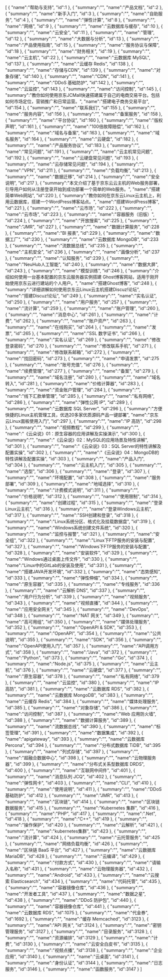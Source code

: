 [
	{
		"name":"帮助与支持",
		"id":1
	},
	{
		"summary":"",
		"name":"产品文档",
		"id":2
	},
	{
		"summary":"",
		"name":"新手入门",
		"id":3
	},
	{
		"summary":"",
		"name":"自助服务",
		"id":4
	},
	{
		"summary":"",
		"name":"弹性计算",
		"id":8
	},
	{
		"summary":"",
		"name":"网络",
		"id":9
	},
	{
		"summary":"",
		"name":"云数据库与缓存",
		"id":10
	},
	{
		"summary":"",
		"name":"云安全",
		"id":11
	},
	{
		"summary":"",
		"name":"管理",
		"id":12
	},
	{
		"summary":"",
		"name":"大数据与分析",
		"id":13
	},
	{
		"summary":"",
		"name":"产品使用指南",
		"id":15
	},
	{
		"summary":"",
		"name":"服务协议与保障",
		"id":18
	},
	{
		"summary":"",
		"name":"财务相关",
		"id":19
	},
	{
		"summary":"",
		"name":"云主机",
		"id":22
	},
	{
		"summary":"",
		"name":"云数据库 MySQL",
		"id":137
	},
	{
		"summary":"",
		"name":"云缓存 Redis",
		"id":138
	},
	{
		"summary":"",
		"name":"存储与CDN",
		"id":139
	},
	{
		"summary":"",
		"name":"对象存储",
		"id":140
	},
	{
		"summary":"",
		"name":"CDN",
		"id":141
	},
	{
		"summary":"",
		"name":"DDoS 基础防护",
		"id":142
	},
	{
		"summary":"",
		"name":"云监控",
		"id":143
	},
	{
		"summary":"",
		"name":"访问控制",
		"id":145
	},
	{
		"summary":"教你如何使用京东JCMall快速搭建属于自己的电商交易平台。包括如何市场定位，营销推广和日常运营。",
		"name":"搭建电子商务交易平台",
		"id":154
	},
	{
		"summary":"",
		"name":"联系我们",
		"id":155
	},
	{
		"summary":"",
		"name":"服务内容",
		"id":156
	},
	{
		"summary":"",
		"name":"备案服务",
		"id":158
	},
	{
		"summary":"",
		"name":"平台协议",
		"id":160
	},
	{
		"summary":"",
		"name":"版权声明",
		"id":161
	},
	{
		"summary":"",
		"name":"100倍故障赔偿",
		"id":162
	},
	{
		"summary":"",
		"name":"域名与备案",
		"id":163
	},
	{
		"summary":"",
		"name":"域名服务",
		"id":164
	},
	{
		"summary":"",
		"name":"云硬盘",
		"id":182
	},
	{
		"summary":"",
		"name":"产品服务协议",
		"id":183
	},
	{
		"summary":"",
		"name":"常见问题",
		"id":191
	},
	{
		"summary":"",
		"name":"云主机常见问题",
		"id":192
	},
	{
		"summary":"",
		"name":"云硬盘常见问题",
		"id":193
	},
	{
		"summary":"",
		"name":"云存储常见问题",
		"id":194
	},
	{
		"summary":"",
		"name":"VPN",
		"id":211
	},
	{
		"summary":"",
		"name":"负载均衡",
		"id":213
	},
	{
		"summary":"",
		"name":"数据迁移",
		"id":214
	},
	{
		"summary":"",
		"name":"安全说明",
		"id":217
	},
	{
		"summary":"本文介绍了基于京东云云主机的Web服务部署，引导用户如何从注册登录开始到成功部署一个简单的Web服务。",
		"name":"搭建简单Web网站",
		"id":220
	},
	{
		"summary":"教你如何在京东云Linux云主机上，利用云数据库，搭建一个WordPress博客站点。",
		"name":"搭建WordPress博客",
		"id":221
	},
	{
		"summary":"",
		"name":"云市场",
		"id":222
	},
	{
		"summary":"",
		"name":"云市场",
		"id":223
	},
	{
		"summary":"",
		"name":"容器服务（旧版）",
		"id":224
	},
	{
		"summary":"",
		"name":"开放搜索",
		"id":225
	},
	{
		"summary":"",
		"name":"JMR",
		"id":227
	},
	{
		"summary":"",
		"name":"数据计算服务",
		"id":228
	},
	{
		"summary":"",
		"name":"BI 报表",
		"id":229
	},
	{
		"summary":"",
		"name":"数据工厂",
		"id":230
	},
	{
		"summary":"",
		"name":"云数据库 MongoDB",
		"id":233
	},
	{
		"summary":"",
		"name":"流数据总线",
		"id":235
	},
	{
		"summary":"",
		"name":"主机安全",
		"id":236
	},
	{
		"summary":"",
		"name":"画像分析",
		"id":237
	},
	{
		"summary":"",
		"name":"认知服务",
		"id":239
	},
	{
		"summary":"",
		"name":"NeuHub人工智能",
		"id":240
	},
	{
		"summary":"",
		"name":"数据大屏",
		"id":243
	},
	{
		"summary":"",
		"name":"模型训练",
		"id":246
	},
	{
		"summary":"介绍如何使用一台基本配置的京东云服务器实例搭建 Ghost博客网站，适用于刚开始使用京东云进行建站的个人用户。",
		"name":"搭建Ghost博客",
		"id":248
	},
	{
		"summary":"详细讲解如何使用京东云Linux云主机搭建Discuz!论坛",
		"name":"搭建Discuz!论坛",
		"id":249
	},
	{
		"summary":"",
		"name":"实名认证",
		"id":250
	},
	{
		"summary":"",
		"name":"用户服务",
		"id":257
	},
	{
		"summary":"",
		"name":"流计算",
		"id":259
	},
	{
		"summary":"",
		"name":"账户管理",
		"id":260
	},
	{
		"summary":"",
		"name":"消息中心",
		"id":261
	},
	{
		"summary":"",
		"name":"计费",
		"id":262
	},
	{
		"summary":"",
		"name":"账户资产",
		"id":263
	},
	{
		"summary":"",
		"name":"在线购买",
		"id":264
	},
	{
		"summary":"",
		"name":"发票",
		"id":265
	},
	{
		"summary":"",
		"name":"SSL 数字证书",
		"id":266
	},
	{
		"summary":"",
		"name":"实名认证",
		"id":269
	},
	{
		"summary":"",
		"name":"修改登录密码",
		"id":270
	},
	{
		"summary":"",
		"name":"修改联系手机",
		"id":271
	},
	{
		"summary":"",
		"name":"修改联系邮箱",
		"id":272
	},
	{
		"summary":"",
		"name":"找回密码",
		"id":273
	},
	{
		"summary":"",
		"name":"申请发票",
		"id":275
	},
	{
		"summary":"",
		"name":"账号充值",
		"id":276
	},
	{
		"summary":"",
		"name":"续费管理",
		"id":277
	},
	{
		"summary":"",
		"name":"备案",
		"id":279
	},
	{
		"summary":"",
		"name":"域名注册",
		"id":280
	},
	{
		"summary":"",
		"name":"域名转入",
		"id":281
	},
	{
		"summary":"",
		"name":"价格计算器",
		"id":283
	},
	{
		"summary":"",
		"name":"资金账户管理",
		"id":284
	},
	{
		"summary":"",
		"name":"线下汇款单管理",
		"id":285
	},
	{
		"summary":"",
		"name":"私有网络",
		"id":286
	},
	{
		"summary":"",
		"name":"弹性公网 IP",
		"id":289
	},
	{
		"summary":"",
		"name":"云数据库 SQL Server",
		"id":296
	},
	{
		"summary":"方便快捷的Linux主机管理工具，优选20多家优质源码产品一键部署",
		"name":"京东云Linux面板使用入门",
		"id":297
	},
	{
		"summary":"",
		"name":"IP 高防",
		"id":298
	},
	{
		"summary":"",
		"name":"视频教程",
		"id":299
	},
	{
		"summary":"",
		"name":"《云朵说》01：原生容器的应用讲解及实操演示",
		"id":300
	},
	{
		"summary":"",
		"name":"《云朵说》02：MySQL的应用场景及特性讲解",
		"id":301
	},
	{
		"summary":"",
		"name":"《云朵说》03：SQL Server的特性讲解及配置实操",
		"id":302
	},
	{
		"summary":"",
		"name":"《云朵说》04：MongoDB的特性讲解及配置实操",
		"id":303
	},
	{
		"summary":"",
		"name":"产品入门",
		"id":304
	},
	{
		"summary":"",
		"name":"云主机入门",
		"id":305
	},
	{
		"summary":"",
		"name":"选型",
		"id":306
	},
	{
		"summary":"",
		"name":"登录",
		"id":307
	},
	{
		"summary":"",
		"name":"环境配置",
		"id":308
	},
	{
		"summary":"",
		"name":"服务部署",
		"id":309
	},
	{
		"summary":"",
		"name":"地域选择",
		"id":310
	},
	{
		"summary":"",
		"name":"计费模式说明",
		"id":311
	},
	{
		"summary":"",
		"name":"价格说明",
		"id":312
	},
	{
		"summary":"",
		"name":"使用限制",
		"id":314
	},
	{
		"summary":"",
		"name":"创建过程",
		"id":315
	},
	{
		"summary":"",
		"name":"登录Linux云主机",
		"id":316
	},
	{
		"summary":"",
		"name":"登录Windows云主机",
		"id":317
	},
	{
		"summary":"",
		"name":"SSH创建和登录",
		"id":318
	},
	{
		"summary":"",
		"name":"Linux系统分区、格式化及挂载数据盘",
		"id":319
	},
	{
		"summary":"",
		"name":"Windows系统创建文件系统",
		"id":320
	},
	{
		"summary":"",
		"name":"监控与报警",
		"id":321
	},
	{
		"summary":"",
		"name":"安全组",
		"id":322
	},
	{
		"summary":"",
		"name":"Linux下FTP服务的安装与配置",
		"id":327
	},
	{
		"summary":"",
		"name":"Windows下FTP服务的安装与配置",
		"id":328
	},
	{
		"summary":"",
		"name":"安装软件",
		"id":329
	},
	{
		"summary":"",
		"name":"Windows通过桌面上传文件",
		"id":330
	},
	{
		"summary":"",
		"name":"Linux中的GitLab的安装及使用",
		"id":331
	},
	{
		"summary":"",
		"name":"搭建JAVA开发环境",
		"id":332
	},
	{
		"summary":"",
		"name":"态势感知",
		"id":333
	},
	{
		"summary":"",
		"name":"弹性伸缩",
		"id":334
	},
	{
		"summary":"",
		"name":"原生容器",
		"id":335
	},
	{
		"summary":"",
		"name":"专线服务",
		"id":336
	},
	{
		"summary":"",
		"name":"云解析 DNS",
		"id":337
	},
	{
		"summary":"",
		"name":"用户行为分析",
		"id":339
	},
	{
		"summary":"",
		"name":"视频服务",
		"id":343
	},
	{
		"summary":"",
		"name":"视频直播",
		"id":344
	},
	{
		"summary":"",
		"name":"应用安全网关",
		"id":345
	},
	{
		"summary":"",
		"name":"DevOps",
		"id":348
	},
	{
		"summary":"",
		"name":"NAT 网关",
		"id":349
	},
	{
		"summary":"",
		"name":"高可用组",
		"id":350
	},
	{
		"summary":"",
		"name":"媒体处理服务",
		"id":352
	},
	{
		"summary":"",
		"name":"OpenAPI & SDK",
		"id":353
	},
	{
		"summary":"",
		"name":"OpenAPI",
		"id":354
	},
	{
		"summary":"",
		"name":"公共说明",
		"id":355
	},
	{
		"summary":"",
		"name":"SDK",
		"id":356
	},
	{
		"summary":"",
		"name":"OpenAPI使用入门",
		"id":357
	},
	{
		"summary":"",
		"name":"API调用方式",
		"id":358
	},
	{
		"summary":"",
		"name":"Java",
		"id":372
	},
	{
		"summary":"",
		"name":"Python",
		"id":373
	},
	{
		"summary":"",
		"name":"Go",
		"id":374
	},
	{
		"summary":"",
		"name":"Node.js",
		"id":375
	},
	{
		"summary":"",
		"name":"云主机",
		"id":376
	},
	{
		"summary":"",
		"name":"云硬盘",
		"id":377
	},
	{
		"summary":"",
		"name":"原生容器",
		"id":378
	},
	{
		"summary":"",
		"name":"私有网络",
		"id":379
	},
	{
		"summary":"",
		"name":"云监控",
		"id":380
	},
	{
		"summary":"",
		"name":"IP 高防",
		"id":381
	},
	{
		"summary":"",
		"name":"云数据库 RDS",
		"id":382
	},
	{
		"summary":"",
		"name":"云数据库 MongoDB",
		"id":383
	},
	{
		"summary":"",
		"name":"云缓存 Redis",
		"id":384
	},
	{
		"summary":"",
		"name":"媒体处理服务",
		"id":385
	},
	{
		"summary":"",
		"name":"对象存储",
		"id":386
	},
	{
		"summary":"",
		"name":"访问控制",
		"id":387
	},
	{
		"summary":"",
		"name":"Web 应用防火墙",
		"id":388
	},
	{
		"summary":"",
		"name":"数据计算服务",
		"id":389
	},
	{
		"summary":"",
		"name":"流数据总线",
		"id":390
	},
	{
		"summary":"",
		"name":"标签管理",
		"id":391
	},
	{
		"summary":"",
		"name":"数据集成",
		"id":392
	},
	{
		"name":"apigateway",
		"id":393
	},
	{
		"summary":"",
		"name":"云数据库 Percona",
		"id":394
	},
	{
		"summary":"",
		"name":"分布式数据库 TiDB",
		"id":395
	},
	{
		"summary":"",
		"name":"列式存储",
		"id":397
	},
	{
		"summary":"",
		"name":"超融合数据中心",
		"id":398
	},
	{
		"summary":"",
		"name":"云物理服务器",
		"id":399
	},
	{
		"summary":"",
		"name":"分布式关系型数据库 DRDS",
		"id":400
	},
	{
		"summary":"",
		"name":"互联网中间件",
		"id":401
	},
	{
		"summary":"",
		"name":"消息队列 JCQ",
		"id":402
	},
	{
		"summary":"",
		"name":"弹性网卡",
		"id":403
	},
	{
		"summary":"",
		"name":"CLI",
		"id":410
	},
	{
		"summary":"",
		"name":"使用说明",
		"id":411
	},
	{
		"summary":"",
		"name":"DDoS 基础防护",
		"id":412
	},
	{
		"summary":"",
		"name":"JMR",
		"id":413
	},
	{
		"summary":"",
		"name":"区块链",
		"id":414
	},
	{
		"summary":"",
		"name":"区块链数据服务",
		"id":415
	},
	{
		"summary":"",
		"name":"Kubernetes 集群",
		"id":416
	},
	{
		"summary":"",
		"name":"PHP",
		"id":417
	},
	{
		"summary":"",
		"name":".Net",
		"id":418
	},
	{
		"summary":"",
		"name":"C++",
		"id":419
	},
	{
		"summary":"",
		"name":"操作保护",
		"id":420
	},
	{
		"summary":"",
		"name":"云解析",
		"id":421
	},
	{
		"summary":"",
		"name":"kubernetes集群",
		"id":423
	},
	{
		"summary":"",
		"name":"流计算",
		"id":424
	},
	{
		"summary":"",
		"name":"云托管服务",
		"id":425
	},
	{
		"summary":"",
		"name":"网络负载均衡",
		"id":426
	},
	{
		"summary":"",
		"name":"区块链 BaaS 平台",
		"id":427
	},
	{
		"summary":"",
		"name":"云数据库 MariaDB",
		"id":428
	},
	{
		"summary":"",
		"name":"云编译",
		"id":429
	},
	{
		"summary":"",
		"name":"付款方式",
		"id":430
	},
	{
		"summary":"",
		"name":"请输入名称",
		"id":431
	},
	{
		"summary":"",
		"name":"云物理服务器",
		"id":432
	},
	{
		"summary":"",
		"name":"Android",
		"id":433
	},
	{
		"summary":"",
		"name":"云搜索 Elasticsearch",
		"id":434
	},
	{
		"summary":"",
		"name":"代码托管",
		"id":435
	},
	{
		"summary":"",
		"name":"容器镜像仓库",
		"id":436
	},
	{
		"summary":"",
		"name":"开发者工具",
		"id":437
	},
	{
		"summary":"",
		"name":"数据之星",
		"id":438
	},
	{
		"summary":"",
		"name":"DDoS 防护包",
		"id":440
	},
	{
		"summary":"",
		"name":"容器镜像仓库",
		"id":441
	},
	{
		"summary":"",
		"name":"云数据库 RDS",
		"id":1075
	},
	{
		"summary":"",
		"name":"代金券",
		"id":1692
	},
	{
		"summary":"",
		"name":"缓存 Memcached",
		"id":3123
	},
	{
		"summary":"",
		"name":"API 网关",
		"id":3124
	},
	{
		"summary":"",
		"name":"密钥管理服务",
		"id":3127
	},
	{
		"summary":"",
		"name":"目录服务",
		"id":3128
	},
	{
		"summary":"",
		"name":"资源编排",
		"id":3129
	},
	{
		"summary":"",
		"name":"计费",
		"id":3130
	},
	{
		"summary":"",
		"name":"云安全白皮书",
		"id":3135
	},
	{
		"summary":"",
		"name":"视频点播",
		"id":3138
	},
	{
		"summary":"",
		"name":"企业应用",
		"id":3140
	},
	{
		"summary":"",
		"name":"云桌面",
		"id":3141
	},
	{
		"summary":"",
		"name":"身份认证",
		"id":3144
	},
	{
		"summary":"",
		"name":"日志服务",
		"id":3146
	},
	{
		"summary":"",
		"name":"函数服务",
		"id":3147
	}
]